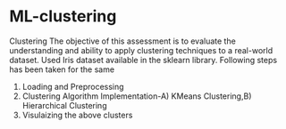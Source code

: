 # ML-clustering
Clustering
The objective of this assessment is to evaluate the understanding and ability to apply clustering techniques to a real-world dataset.
Used Iris dataset available in the sklearn library.
Following steps has been taken for the same
1. Loading and Preprocessing
2. Clustering Algorithm Implementation-A) KMeans Clustering,B) Hierarchical Clustering
3. Visulaizing the above clusters
